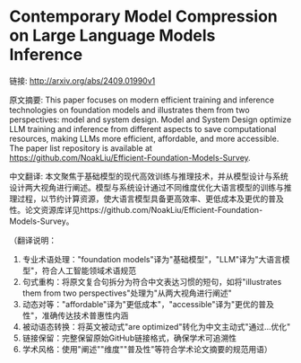 # Contemporary Model Compression on Large Language Models Inference

链接: http://arxiv.org/abs/2409.01990v1

原文摘要:
This paper focuses on modern efficient training and inference technologies on
foundation models and illustrates them from two perspectives: model and system
design. Model and System Design optimize LLM training and inference from
different aspects to save computational resources, making LLMs more efficient,
affordable, and more accessible. The paper list repository is available at
https://github.com/NoakLiu/Efficient-Foundation-Models-Survey.

中文翻译:
本文聚焦于基础模型的现代高效训练与推理技术，并从模型设计与系统设计两大视角进行阐述。模型与系统设计通过不同维度优化大语言模型的训练与推理过程，以节约计算资源，使大语言模型具备更高效率、更低成本及更优的普及性。论文资源库详见https://github.com/NoakLiu/Efficient-Foundation-Models-Survey。

（翻译说明：
1. 专业术语处理："foundation models"译为"基础模型"，"LLM"译为"大语言模型"，符合人工智能领域术语规范
2. 句式重构：将原文复合句拆分为符合中文表达习惯的短句，如将"illustrates them from two perspectives"处理为"从两大视角进行阐述"
3. 动态对等："affordable"译为"更低成本"，"accessible"译为"更优的普及性"，准确传达技术普惠性内涵
4. 被动语态转换：将英文被动式"are optimized"转化为中文主动式"通过...优化"
5. 链接保留：完整保留原始GitHub链接格式，确保学术可追溯性
6. 学术风格：使用"阐述""维度""普及性"等符合学术论文摘要的规范用语）
